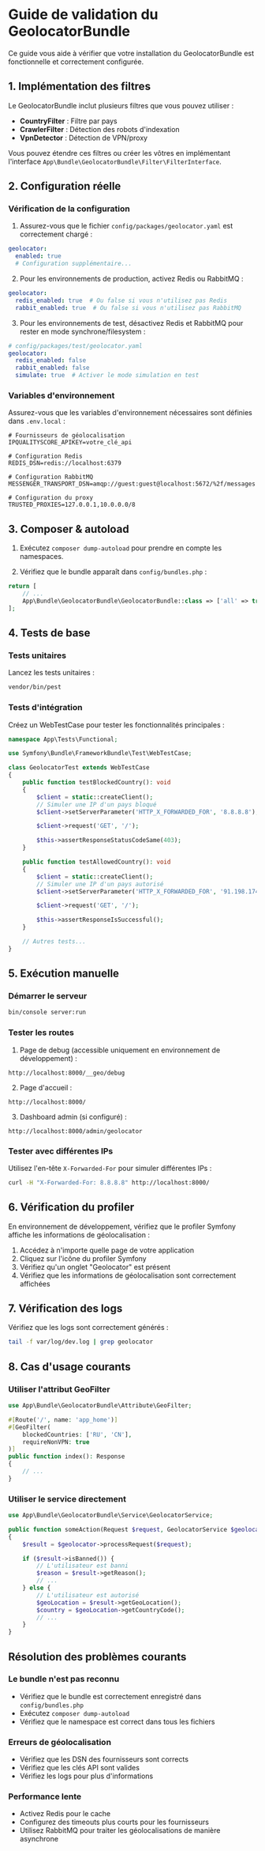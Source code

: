 # Guide de validation du GeolocatorBundle

Ce guide vous aide à vérifier que votre installation du GeolocatorBundle est fonctionnelle et correctement configurée.

## 1. Implémentation des filtres

Le GeolocatorBundle inclut plusieurs filtres que vous pouvez utiliser :

- **CountryFilter** : Filtre par pays
- **CrawlerFilter** : Détection des robots d'indexation
- **VpnDetector** : Détection de VPN/proxy

Vous pouvez étendre ces filtres ou créer les vôtres en implémentant l'interface `App\Bundle\GeolocatorBundle\Filter\FilterInterface`.

## 2. Configuration réelle

### Vérification de la configuration

1. Assurez-vous que le fichier `config/packages/geolocator.yaml` est correctement chargé :

```yaml
geolocator:
  enabled: true
  # Configuration supplémentaire...
```

2. Pour les environnements de production, activez Redis ou RabbitMQ :

```yaml
geolocator:
  redis_enabled: true  # Ou false si vous n'utilisez pas Redis
  rabbit_enabled: true  # Ou false si vous n'utilisez pas RabbitMQ
```

3. Pour les environnements de test, désactivez Redis et RabbitMQ pour rester en mode synchrone/filesystem :

```yaml
# config/packages/test/geolocator.yaml
geolocator:
  redis_enabled: false
  rabbit_enabled: false
  simulate: true  # Activer le mode simulation en test
```

### Variables d'environnement

Assurez-vous que les variables d'environnement nécessaires sont définies dans `.env.local` :

```
# Fournisseurs de géolocalisation
IPQUALITYSCORE_APIKEY=votre_clé_api

# Configuration Redis
REDIS_DSN=redis://localhost:6379

# Configuration RabbitMQ
MESSENGER_TRANSPORT_DSN=amqp://guest:guest@localhost:5672/%2f/messages

# Configuration du proxy
TRUSTED_PROXIES=127.0.0.1,10.0.0.0/8
```

## 3. Composer & autoload

1. Exécutez `composer dump-autoload` pour prendre en compte les namespaces.

2. Vérifiez que le bundle apparaît dans `config/bundles.php` :

```php
return [
    // ...
    App\Bundle\GeolocatorBundle\GeolocatorBundle::class => ['all' => true],
];
```

## 4. Tests de base

### Tests unitaires

Lancez les tests unitaires :

```bash
vendor/bin/pest
```

### Tests d'intégration

Créez un WebTestCase pour tester les fonctionnalités principales :

```php
namespace App\Tests\Functional;

use Symfony\Bundle\FrameworkBundle\Test\WebTestCase;

class GeolocatorTest extends WebTestCase
{
    public function testBlockedCountry(): void
    {
        $client = static::createClient();
        // Simuler une IP d'un pays bloqué
        $client->setServerParameter('HTTP_X_FORWARDED_FOR', '8.8.8.8');

        $client->request('GET', '/');

        $this->assertResponseStatusCodeSame(403);
    }

    public function testAllowedCountry(): void
    {
        $client = static::createClient();
        // Simuler une IP d'un pays autorisé
        $client->setServerParameter('HTTP_X_FORWARDED_FOR', '91.198.174.192');

        $client->request('GET', '/');

        $this->assertResponseIsSuccessful();
    }

    // Autres tests...
}
```

## 5. Exécution manuelle

### Démarrer le serveur

```bash
bin/console server:run
```

### Tester les routes

1. Page de debug (accessible uniquement en environnement de développement) :

```
http://localhost:8000/__geo/debug
```

2. Page d'accueil :

```
http://localhost:8000/
```

3. Dashboard admin (si configuré) :

```
http://localhost:8000/admin/geolocator
```

### Tester avec différentes IPs

Utilisez l'en-tête `X-Forwarded-For` pour simuler différentes IPs :

```bash
curl -H "X-Forwarded-For: 8.8.8.8" http://localhost:8000/
```

## 6. Vérification du profiler

En environnement de développement, vérifiez que le profiler Symfony affiche les informations de géolocalisation :

1. Accédez à n'importe quelle page de votre application
2. Cliquez sur l'icône du profiler Symfony
3. Vérifiez qu'un onglet "Geolocator" est présent
4. Vérifiez que les informations de géolocalisation sont correctement affichées

## 7. Vérification des logs

Vérifiez que les logs sont correctement générés :

```bash
tail -f var/log/dev.log | grep geolocator
```

## 8. Cas d'usage courants

### Utiliser l'attribut GeoFilter

```php
use App\Bundle\GeolocatorBundle\Attribute\GeoFilter;

#[Route('/', name: 'app_home')]
#[GeoFilter(
    blockedCountries: ['RU', 'CN'],
    requireNonVPN: true
)]
public function index(): Response
{
    // ...
}
```

### Utiliser le service directement

```php
use App\Bundle\GeolocatorBundle\Service\GeolocatorService;

public function someAction(Request $request, GeolocatorService $geolocator)
{
    $result = $geolocator->processRequest($request);

    if ($result->isBanned()) {
        // L'utilisateur est banni
        $reason = $result->getReason();
        // ...
    } else {
        // L'utilisateur est autorisé
        $geoLocation = $result->getGeoLocation();
        $country = $geoLocation->getCountryCode();
        // ...
    }
}
```

## Résolution des problèmes courants

### Le bundle n'est pas reconnu

- Vérifiez que le bundle est correctement enregistré dans `config/bundles.php`
- Exécutez `composer dump-autoload`
- Vérifiez que le namespace est correct dans tous les fichiers

### Erreurs de géolocalisation

- Vérifiez que les DSN des fournisseurs sont corrects
- Vérifiez que les clés API sont valides
- Vérifiez les logs pour plus d'informations

### Performance lente

- Activez Redis pour le cache
- Configurez des timeouts plus courts pour les fournisseurs
- Utilisez RabbitMQ pour traiter les géolocalisations de manière asynchrone
